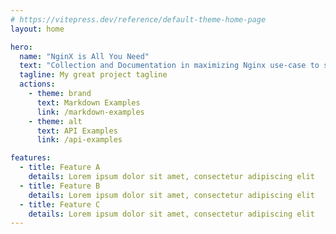 ```yaml
---
# https://vitepress.dev/reference/default-theme-home-page
layout: home

hero:
  name: "NginX is All You Need"
  text: "Collection and Documentation in maximizing Nginx use-case to some extent"
  tagline: My great project tagline
  actions:
    - theme: brand
      text: Markdown Examples
      link: /markdown-examples
    - theme: alt
      text: API Examples
      link: /api-examples

features:
  - title: Feature A
    details: Lorem ipsum dolor sit amet, consectetur adipiscing elit
  - title: Feature B
    details: Lorem ipsum dolor sit amet, consectetur adipiscing elit
  - title: Feature C
    details: Lorem ipsum dolor sit amet, consectetur adipiscing elit
---
```


